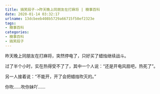 ```yaml
---
title: 搞笑段子->昨天晚上同朋友在打麻将 | 糗事百科
date: 2020-01-14 03:32:17
urlname: 13dcbeeb408b5729a66715f50ef2323e
tags: 
- 糗事百科
categories:
- 糗事百科
- 搞笑段子
---
```

昨天晚上同朋友在打麻将，突然停电了，只好买了蜡烛继续战斗。

过了半个小时，实在热得受不了了，其中一个人说：“还是开电风扇吧，热死了”。

另一人接着说：“不能开，开了会把蜡烛吹灭的。”

你吹……吹你妹吖……


